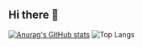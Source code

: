 ## Hi there 👋
[![Anurag's GitHub stats](https://github-readme-stats.vercel.app/api??username=ruanflau&theme=dark&show_icons=true)](https://github.com/ruanflau/github-readme-stats)
![Top Langs](https://github-readme-stats.vercel.app/api/top-langs/?username=?username=ruanflau&theme=dark&show_repo=github-readme-stats,ruanflau.github.io)

